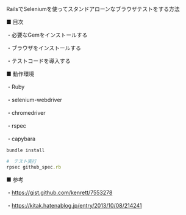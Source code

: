 RailsでSeleniumを使ってスタンドアローンなブラウザテストをする方法

■ 目次

・必要なGemをインストールする

・ブラウザをインストールする

・テストコードを導入する

■ 動作環境

・Ruby 

・selenium-webdriver

・chromedriver

・rspec

・capybara

```ruby
bundle install

#　テスト実行
rpsec github_spec.rb
```
■ 参考

・https://gist.github.com/kenrett/7553278

・https://kitak.hatenablog.jp/entry/2013/10/08/214241
